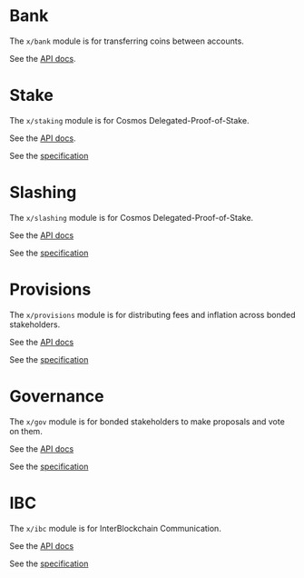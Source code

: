 # Bank

The `x/bank` module is for transferring coins between accounts.

See the [API docs](https://godoc.org/github.com/gracenoah/cosmos-sdk/x/bank).

# Stake

The `x/staking` module is for Cosmos Delegated-Proof-of-Stake.

See the [API docs](https://godoc.org/github.com/gracenoah/cosmos-sdk/x/staking).

See the
[specification](https://github.com/gracenoah/cosmos-sdk/tree/develop/docs/spec/staking)

# Slashing

The `x/slashing` module is for Cosmos Delegated-Proof-of-Stake.

See the [API docs](https://godoc.org/github.com/gracenoah/cosmos-sdk/x/slashing)

See the
[specification](https://github.com/gracenoah/cosmos-sdk/tree/develop/docs/spec/slashing)

# Provisions

The `x/provisions` module is for distributing fees and inflation across bonded
stakeholders.

See the [API docs](https://godoc.org/github.com/gracenoah/cosmos-sdk/x/provisions)

See the
[specification](https://github.com/gracenoah/cosmos-sdk/tree/develop/docs/spec/provisions)

# Governance

The `x/gov` module is for bonded stakeholders to make proposals and vote on them.

See the [API docs](https://godoc.org/github.com/gracenoah/cosmos-sdk/x/gov)

See the
[specification](https://github.com/gracenoah/cosmos-sdk/tree/develop/docs/spec/governance)

# IBC

The `x/ibc` module is for InterBlockchain Communication.

See the [API docs](https://godoc.org/github.com/gracenoah/cosmos-sdk/x/ibc)

See the
[specification](https://github.com/gracenoah/cosmos-sdk/tree/develop/docs/spec/ibc)
